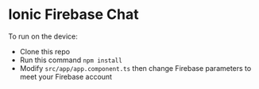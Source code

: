 # Ionic Firebase Chat

To run on the device:

* Clone this repo
* Run this command `npm install` 
* Modify `src/app/app.component.ts` then change Firebase parameters to meet your Firebase account

